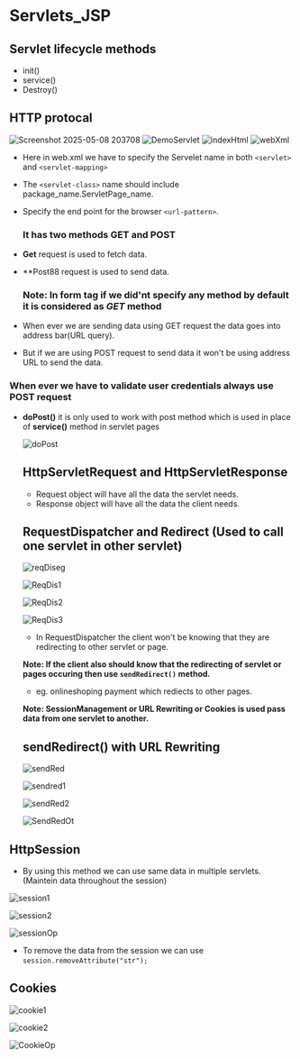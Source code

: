 # Servlets_JSP

## Servlet lifecycle methods

- init()
- service()
- Destroy()

## HTTP protocal

![Screenshot 2025-05-08 203708](https://github.com/user-attachments/assets/17dcc050-54c6-4467-a2d9-038eb2c9750a)
![DemoServlet](https://github.com/user-attachments/assets/d7ca50ac-51f1-4ee8-b22f-4706c602f53a)
![indexHtml](https://github.com/user-attachments/assets/d4ae0076-8078-4402-931e-d5266ce5ef85)
![webXml](https://github.com/user-attachments/assets/39e2a967-bc97-4a46-a0af-f4c5c9af707f)
- Here in web.xml we have to specify the Servelet name in both `<servlet>` and `<servlet-mapping>`
- The `<servlet-class>` name should include package_name.ServletPage_name.
- Specify the end point for the browser `<url-pattern>`.

  ### It has two methods GET and POST

- **Get** request is used to fetch data. 
- **Post88 request is used to send data.

  ### Note: In form tag if we did'nt specify any method by default it is considered as *GET* method

- When ever we are sending data using GET request the data goes into address bar(URL query).
- But if we are using POST request to send data it won't be using address URL to send the data.

### When ever we have to validate user credentials always use POST request

- **doPost()** it is only used to work with post method which is used in place of **service()** method in servlet pages

  ![doPost](https://github.com/user-attachments/assets/c4d649ef-15c7-45d6-8fb9-7cc5a5907a28)

  ## HttpServletRequest and HttpServletResponse

  - Request object will have all the data the servlet needs.
  - Response object will have all the data the client needs.



  ## RequestDispatcher and Redirect (Used to call one servlet in other servlet)

  ![reqDiseg](https://github.com/user-attachments/assets/367ed8b0-da36-4748-b89c-15146106215c)

  ![ReqDis1](https://github.com/user-attachments/assets/b1caac7f-35de-4281-a172-e20284d8bf93)

  ![ReqDis2](https://github.com/user-attachments/assets/b4a09836-4f13-41e3-baad-3ce627723640)

  ![ReqDis3](https://github.com/user-attachments/assets/b01be63d-16d1-4aec-aaaa-ca0b53a57651)

  - In RequestDispatcher the client won't be knowing that they are redirecting to other servlet or page.
 
  **Note: If the client also should know that the redirecting of servlet or pages occuring then use `sendRedirect()` method.**
  - eg. onlineshoping payment which rediects to other pages.
 
  **Note:  SessionManagement or URL Rewriting or Cookies is used pass data from one servlet to another.**
 
  ## sendRedirect() with URL Rewriting
 
  ![sendRed](https://github.com/user-attachments/assets/718f62b4-f9c3-48c9-b74b-0c4146c1f6c6)

  ![sendred1](https://github.com/user-attachments/assets/0376d39f-31df-41a7-bc1a-2a2d3bab4e46)

  ![sendRed2](https://github.com/user-attachments/assets/ca37b939-f5a2-4d99-84e3-cac6f10ce11c)

  ![SendRedOt](https://github.com/user-attachments/assets/7de65ac7-3fe5-4754-89ba-13b9300fab66)


 ## HttpSession 

 - By using this method we can use same data in multiple servlets.(Maintein data throughout the session)

 ![session1](https://github.com/user-attachments/assets/60f4a72c-1eec-4146-9f08-2d661d068b63)

 ![session2](https://github.com/user-attachments/assets/8370c16e-8e4a-48ee-b28b-54b3eff6f850)

 ![sessionOp](https://github.com/user-attachments/assets/efdeeb98-450b-4f41-8e4b-ad3b98bf25ad)

 - To remove the data from the session we can use `session.removeAttribute("str");`

## Cookies

![cookie1](https://github.com/user-attachments/assets/62288624-9847-484b-aef6-9c86df59817c)

![cookie2](https://github.com/user-attachments/assets/d135fd35-f9a2-4d1a-a5ed-f9734ac1dcf4)

![CookieOp](https://github.com/user-attachments/assets/d9d9bdd8-b0f7-4119-9075-feffbd9f520e)





